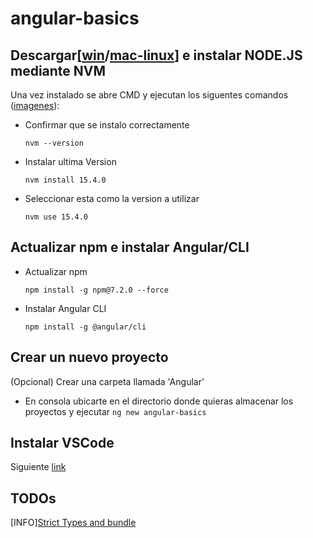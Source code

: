 # angular-basics

## Descargar[[win](https://github.com/coreybutler/nvm-windows/releases/download/1.1.7/nvm-setup.zip)/[mac-linux](https://github.com/nvm-sh/nvm)] e instalar NODE.JS mediante NVM 

Una vez instalado se abre CMD y ejecutan los siguentes comandos ([imagenes](https://codeburst.io/nvm-for-windows-how-to-install-and-use-13b7a4209791)):

- Confirmar que se instalo correctamente

    `nvm --version`

- Instalar ultima Version

    `nvm install 15.4.0`

- Seleccionar esta como la version a utilizar

    `nvm use 15.4.0`

## Actualizar npm e instalar Angular/CLI

- Actualizar npm

    `npm install -g npm@7.2.0 --force`

- Instalar Angular CLI

    `npm install -g @angular/cli`
    
## Crear un nuevo proyecto

(Opcional) Crear una carpeta llamada 'Angular'

- En consola ubicarte en el directorio donde quieras almacenar los proyectos y ejecutar
    `ng new angular-basics`

## Instalar VSCode

Siguiente [link](https://code.visualstudio.com/)




## TODOs

[INFO][Strict Types and bundle](https://blog.angular.io/angular-cli-strict-mode-c94ba5965f63)
